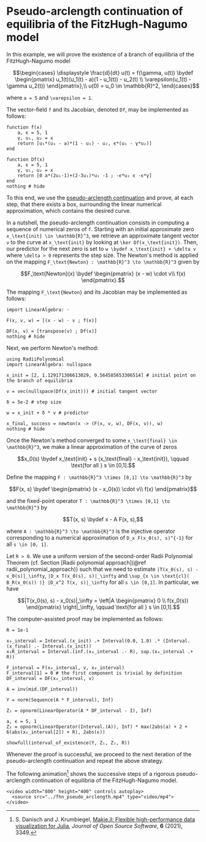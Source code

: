 # Pseudo-arclength continuation of equilibria of the FitzHugh-Nagumo model

In this example, we will prove the existence of a branch of equilibria of the FitzHugh-Nagumo model

```math
\begin{cases}
\displaystyle \frac{d}{dt} u(t) = f(\gamma, u(t)) \bydef \begin{pmatrix} u_1(t)(u_1(t) - a)(1 - u_1(t)) - u_2(t) \\ \varepsilon(u_1(t) - \gamma u_2(t)) \end{pmatrix},\\
u(0) = u_0 \in \mathbb{R}^2,
\end{cases}
```

where ``a = 5`` and ``\varepsilon = 1``.

The vector-field ``f`` and its Jacobian, denoted ``Df``, may be implemented as follows:

```@example fhn_pseudo_arclength
function f(x)
    a, ϵ = 5, 1
    γ, u₁, u₂ = x
    return [u₁*(u₁ - a)*(1 - u₁) - u₂, ϵ*(u₁ - γ*u₂)]
end

function Df(x)
    a, ϵ = 5, 1
    γ, u₁, u₂ = x
    return [0 a*(2u₁-1)+(2-3u₁)*u₁ -1 ; -ϵ*u₂ ϵ -ϵ*γ]
end
nothing # hide
```

To this end, we use the [pseudo-arclength continuation](https://en.wikipedia.org/wiki/Numerical_continuation#Pseudo-arclength_continuation) and prove, at each step, that there exists a box, surrounding the linear numerical approximation, which contains the desired curve.

In a nutshell, the pseudo-arclength continuation consists in computing a sequence of numerical zeros of ``f``. Starting with an initial approximate zero ``x_\text{init} \in \mathbb{R}^3``, we retrieve an approximate tangent vector ``v`` to the curve at ``x_\text{init}`` by looking at ``\ker Df(x_\text{init})``. Then, our predictor for the next zero is set to ``w \bydef x_\text{init} + \delta v`` where ``\delta > 0`` represents the step size. The Newton's method is applied on the mapping ``F_\text{Newton} : \mathbb{R}^3 \to \mathbb{R}^3`` given by

```math
F_\text{Newton}(x) \bydef
\begin{pmatrix}
(x - w) \cdot v\\
f(x)
\end{pmatrix}.
```

The mapping ``F_\text{Newton}`` and its Jacobian may be implemented as follows:

```@example fhn_pseudo_arclength
import LinearAlgebra: ⋅

F(x, v, w) = [(x - w) ⋅ v ; f(x)]

DF(x, v) = [transpose(v) ; Df(x)]
nothing # hide
```

Next, we perform Newton's method:

```@example fhn_pseudo_arclength
using RadiiPolynomial
import LinearAlgebra: nullspace

x_init = [2, 1.129171306613029, 0.564585653306514] # initial point on the branch of equilibria

v = vec(nullspace(Df(x_init))) # initial tangent vector

δ = 5e-2 # step size

w = x_init + δ * v # predictor

x_final, success = newton(x -> (F(x, v, w), DF(x, v)), w)
nothing # hide
```

Once the Newton's method converged to some ``x_\text{final} \in \mathbb{R}^3``, we make a linear approximation of the curve of zeros

```math
x_0(s) \bydef x_\text{init} + s (x_\text{final} - x_\text{init}), \qquad \text{for all } s \in [0,1].
```

Define the mapping ``F : \mathbb{R}^3 \times [0,1] \to \mathbb{R}^3`` by

```math
F(x, s) \bydef
\begin{pmatrix}
(x - x_0(s)) \cdot v\\
f(x)
\end{pmatrix}
```

and the fixed-point operator ``T : \mathbb{R}^3 \times [0,1] \to \mathbb{R}^3`` by

```math
T(x, s) \bydef x - A F(x, s),
```

where ``A : \mathbb{R}^3 \to \mathbb{R}^3`` is the injective operator corresponding to a numerical approximation of ``D_x F(x_0(s), s)^{-1}`` for all ``s \in [0, 1]``.

Let ``R > 0``. We use a uniform version of the second-order Radii Polynomial Theorem (cf. Section [Radii polynomial approach](@ref radii_polynomial_approach)) such that we need to estimate ``|T(x_0(s), s) - x_0(s)|_\infty``, ``|D_x T(x_0(s), s)|_\infty`` and ``\sup_{x \in \text{cl}( B_R(x_0(s)) )} |D_x^2 T(x, s)|_\infty`` for all ``s \in [0,1]``. In particular, we have

```math
|T(x_0(s), s) - x_0(s)|_\infty = \left|A \begin{pmatrix} 0 \\ f(x_0(s)) \end{pmatrix} \right|_\infty, \qquad \text{for all } s \in [0,1].
```

The computer-assisted proof may be implemented as follows:

```@example fhn_pseudo_arclength
R = 1e-1

x₀_interval = Interval.(x_init) .+ Interval(0.0, 1.0) .* (Interval.(x_final) .- Interval.(x_init))
x₀R_interval = Interval.(inf.(x₀_interval .- R), sup.(x₀_interval .+ R))

F_interval = F(x₀_interval, v, x₀_interval)
F_interval[1] = 0 # the first component is trivial by definition
DF_interval = DF(x₀_interval, v)

A = inv(mid.(DF_interval))

Y = norm(Sequence(A * F_interval), Inf)

Z₁ = opnorm(LinearOperator(A * DF_interval - I), Inf)

a, ϵ = 5, 1
Z₂ = opnorm(LinearOperator(Interval.(A)), Inf) * max(2abs(a) + 2 + 6(abs(x₀_interval[2]) + R), 2abs(ϵ))

showfull(interval_of_existence(Y, Z₁, Z₂, R))
```

Whenever the proof is successful, we proceed to the next iteration of the pseudo-arclength continuation and repeat the above strategy.

The following animation[^1] shows the successive steps of a rigorous pseudo-arclength continuation of equilibria of the FitzHugh-Nagumo model.

[^1]: S. Danisch and J. Krumbiegel, [Makie.jl: Flexible high-performance data visualization for Julia](https://doi.org/10.21105/joss.03349), *Journal of Open Source Software*, **6** (2021), 3349.

```@raw html
<video width="800" height="400" controls autoplay>
  <source src="../fhn_pseudo_arclength.mp4" type="video/mp4">
</video>
```
